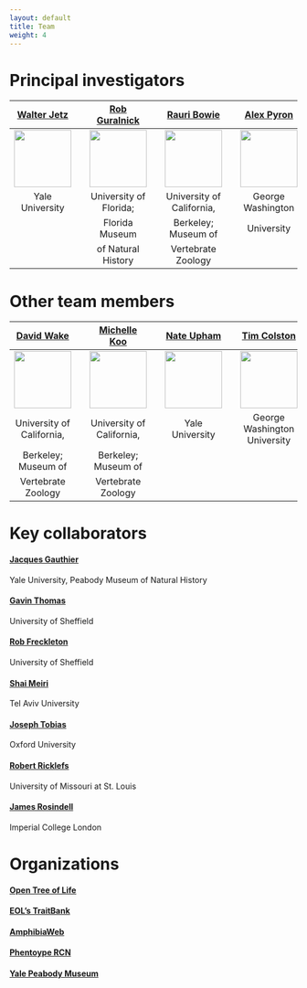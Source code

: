 ```yaml
---
layout: default
title: Team
weight: 4
---
```

# Principal investigators #

| [Walter Jetz](http://jetzlab.yale.edu/people/walter-jetz)  |  | [Rob Guralnick](https://sites.google.com/site/robgur/)  | |  [Rauri Bowie](https://ib.berkeley.edu/labs/bowie/about_rauri.html)  | | [Alex Pyron](https://biology.columbian.gwu.edu/r-alexander-pyron)   |  | [Jake Esselstyn](http://www.museum.lsu.edu/esselstyn/)  |
|:----:   |:----: |:----: |:----: |:----: |:----:   |:----:   |:----:   |:----:   |
| <img src="http://vertlife.github.io/images/Walter.jpg" height="100" />  |  | <img src="http://vertlife.github.io/images/Rob.png" height="100" />  |  | <img src="http://vertlife.github.io/images/Rauri.JPG" height="100" />  |  | <img src="http://vertlife.github.io/images/Alex.jpg" height="100" />  |  | <img src="http://vertlife.github.io/images/Jake.png" height="100" />  |
| Yale University  |  | University of Florida; |  | University of California,  |  | George Washington  |  | Louisiana State  |
|   |  | Florida Museum  |  | Berkeley; Museum of   |  | University  |  | University; Museum of  |
|   |  | of Natural History  |  | Vertebrate Zoology  |  |   |  | Natural Science  |

# Other team members #

|[David Wake](https://ib.berkeley.edu/labs/wake/wakelab.htm)	|  |  [Michelle Koo](http://mvz.berkeley.edu/Informatics_Lab.html)|  |   [Nate Upham](http://jetzlab.yale.edu/people/nathan-upham) |  |  [Tim Colston](http://maddreptiles.com)|
|:----:   |:----: |:----: |:----:   |:----: |:----: |:----:  |
| <img src="http://vertlife.github.io/images/DBW.jpg" height="100" />  	|  | <img src="http://vertlife.github.io/images/Michelle.jpg" height="100" />  	|  | <img src="http://vertlife.github.io/images/Nate.jpg" height="100" /> |  | <img src="http://vertlife.github.io/images/Colston_guyana.jpg" height="100" />  	|
| University of California,  	|  |  University of California,  	| |  Yale University | |  George Washington University  	|
| Berkeley; Museum of  	|  | Berkeley; Museum of   	|  |  	|  |  	|
| Vertebrate Zoology  	|  | Vertebrate Zoology  	|  |  	|  |  	|


# Key collaborators #

#### [Jacques Gauthier](http://peabody.yale.edu/collections/vertebrate-paleontology/jacques-gauthier)
Yale University, Peabody Museum of Natural History

#### [Gavin Thomas](https://www.shef.ac.uk/aps/staff-and-students/acadstaff/thomas)
University of Sheffield

#### [Rob Freckleton](https://www.shef.ac.uk/aps/staff-and-students/acadstaff/freckleton)
University of Sheffield

#### [Shai Meiri](http://shaimeirilab.weebly.com/)
Tel Aviv University

#### [Joseph Tobias](http://www.zoo.ox.ac.uk/people/view/tobias_j.htm)
Oxford University

#### [Robert Ricklefs](http://www.umsl.edu/~ricklefsr/)
University of Missouri at St. Louis

#### [James Rosindell](http://www.imperial.ac.uk/people/j.rosindell)
Imperial College London

# Organizations #

#### [Open Tree of Life](http://blog.opentreeoflife.org/)

#### [EOL’s TraitBank](http://eol.org/info/516)

#### [AmphibiaWeb](http://amphibiaweb.org/)

#### [Phentoype RCN](http://www.phenotypercn.org/)

#### [Yale Peabody Museum](http://peabody.yale.edu/)
